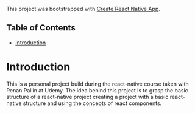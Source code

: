 This project was bootstrapped with [Create React Native App](https://github.com/react-community/create-react-native-app).

## Table of Contents

* [Introduction](#Introduction)

# Introduction

This is a personal project build during the react-native course taken with Renan Pallin at Udemy.
The idea behind this project is to grasp the basic structure of a react-native project creating a project with a basic react-native structure and using the concepts of react components.